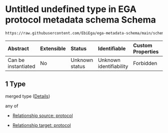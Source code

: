 # Untitled undefined type in EGA protocol metadata schema Schema

```txt
https://raw.githubusercontent.com/EbiEga/ega-metadata-schema/main/schemas/EGA.protocol.json#/properties/protocolRelationships/items/allOf/1/anyOf/1/allOf/1
```



| Abstract            | Extensible | Status         | Identifiable            | Custom Properties | Additional Properties | Access Restrictions | Defined In                                                                       |
| :------------------ | :--------- | :------------- | :---------------------- | :---------------- | :-------------------- | :------------------ | :------------------------------------------------------------------------------- |
| Can be instantiated | No         | Unknown status | Unknown identifiability | Forbidden         | Allowed               | none                | [EGA.protocol.json\*](../../../schemas/EGA.protocol.json "open original schema") |

## 1 Type

merged type ([Details](ega-17-properties-protocol-relationships-items-allof-relationship-constraints-for-a-protocol-anyof-allowed-relationships-of-type-groupedwith-isafter-sameas-memberof-optional-ones-allof-1.md))

any of

*   [Relationship source: protocol](ega-12-definitions-relationship-source-protocol.md "check type definition")

*   [Relationship target: protocol](ega-12-definitions-relationship-target-protocol.md "check type definition")
